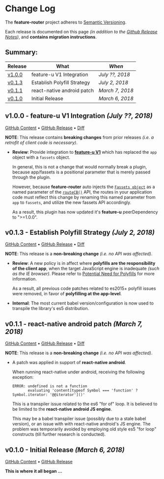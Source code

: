 # Change Log

The **feature-router** project adheres to [Semantic
Versioning](http://semver.org/).

Each release is documented on this page *(in addition to the [Github
Release Notes](https://github.com/KevinAst/feature-router/releases))*,
and **contains migration instructions**.

## Summary:

Release  | What                                            | *When*
---------|-------------------------------------------------|------------------
[v1.0.0] | feature-u V1 Integration                        | *July ??, 2018*
[v0.1.3] | Establish Polyfill Strategy                     | *July 2, 2018*
[v0.1.1] | react-native android patch                      | *March 7, 2018*
[v0.1.0] | Initial Release                                 | *March 6, 2018*

[v1.0.0]: #v100---feature-u-v1-integration-july--2018
[v0.1.3]: #v013---establish-polyfill-strategy-july-2-2018
[v0.1.1]: #v011---react-native-android-patch-march-7-2018
[v0.1.0]: #v010---initial-release-march-6-2018



<!-- UNRELEASED **************************************************************************

TEMPLATE: 
## vn.n.n - DESC *(DATE ?, 2018)*

[GitHub Content](https://github.com/KevinAst/feature-router/tree/vn.n.n)
&bull;
[GitHub Release](https://github.com/KevinAst/feature-router/releases/tag/vn.n.n)
&bull;
[Diff](see below)

RUNNING CONTENT (pop out as needed) ... 

- adorn bullets with following bolded prefix
  **Added**:      ... for new features
  **Changed**:    ... for changes in existing functionality
  **Deprecated**: ... for soon-to-be removed features
  **Removed**:    ... for now removed features
  **Fixed**:      ... for any bug fixes
  **Enhanced**:   ... for enhancements
  **Security**:   ... in case of vulnerabilities
  **Docs**:       ... changes in documentation
  **Review**:     ... requires review
  **Internal**:   ... internal change NOT affecting user/client


UNRELEASED ******************************************************************************** -->


<!-- *** RELEASE *************************************************************** -->

## v1.0.0 - feature-u V1 Integration *(July ??, 2018)*

[GitHub Content](https://github.com/KevinAst/feature-router/tree/v1.0.0)
&bull;
[GitHub Release](https://github.com/KevinAst/feature-router/releases/tag/v1.0.0)
&bull;
[Diff](https://github.com/KevinAst/feature-router/compare/v0.1.3...v1.0.0)

**NOTE**: This release contains **breaking changes** from prior
releases _(i.e. a retrofit of client code is necessary)_.

- **Review**: Provide integration to 
  [**feature-u V1**](https://feature-u.js.org/cur/history.html#v1_0_0)
  which has replaced the `app` object with a `fassets` object.  

  In general, this is not a change that would normally break a plugin,
  because app/fassets is a positional parameter that is merely passed
  through the plugin.

  However, because **feature-router** auto injects the [`Fassets
  object`] as a named parameter of the [`routeCB()`] API, the routes
  in your application code must reflect this change by renaming this
  named parameter from `app` to `fassets`, and utilize the new fassets
  API accordingly.

  As a result, this plugin has now updated it's **feature-u**
  peerDependency to ">=1.0.0".


<!-- *** RELEASE *************************************************************** -->

## v0.1.3 - Establish Polyfill Strategy *(July 2, 2018)*

[GitHub Content](https://github.com/KevinAst/feature-router/tree/v0.1.3)
&bull;
[GitHub Release](https://github.com/KevinAst/feature-router/releases/tag/v0.1.3)
&bull;
[Diff](https://github.com/KevinAst/feature-router/compare/v0.1.1...v0.1.3)

**NOTE**: This release is a **non-breaking change** _(i.e. no API was affected)_.

- **Review**: A new policy is in affect where **polyfills are the
  responsibility of the client app**, when the target JavaScript
  engine is inadequate _(such as the IE browser)_.  Please refer to
  [Potential Need for
  Polyfills](./README.md#potential-need-for-polyfills) for more
  information.

  As a result, all previous code patches related to es2015+ polyfill
  issues were removed, in favor of **polyfilling at the app-level**.

- **Internal**: The most current babel version/configuration is now
  used to transpile the library's es5 distribution.




<!-- *** RELEASE *************************************************************** -->

## v0.1.1 - react-native android patch *(March 7, 2018)*

[GitHub Content](https://github.com/KevinAst/feature-router/tree/v0.1.1)
&bull;
[GitHub Release](https://github.com/KevinAst/feature-router/releases/tag/v0.1.1)
&bull;
[Diff](https://github.com/KevinAst/feature-router/compare/v0.1.0...v0.1.1)

**NOTE**: This release is a **non-breaking change** _(i.e. no API was affected)_.

- A patch was applied in support of **react-native android**.

  When running react-native under android, receiving the following
  exception:

  ```
  ERROR: undefined is not a function
         evaluating 'content[typeof Symbol === 'function' ? Symbol.iterator: '@@iterator']()'
  ```

  This is a transpiler issue related to the es6 "for of" loop.  It is
  believed to be limited to the **react-native android JS engine**.

  This may be a babel transpiler issue (possibly due to a stale babel
  version), or an issue with with react-native android's JS engine.
  The problem was temporarily avoided by employing old style es5 "for
  loop" constructs (till further research is conducted).







<!-- *** RELEASE *************************************************************** -->

## v0.1.0 - Initial Release *(March 6, 2018)*
[GitHub Content](https://github.com/KevinAst/feature-router/tree/v0.1.0)
&bull;
[GitHub Release](https://github.com/KevinAst/feature-router/releases/tag/v0.1.0)

**This is where it all began ...**




<!--- *** REFERENCE LINKS *** ---> 

[`Fassets object`]:            https://feature-u.js.org/cur/api.html#Fassets
[Cross Feature Communication]: https://feature-u.js.org/cur/crossCommunication.html
[`routeCB()`]:                 README.md#routecb
